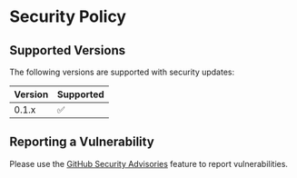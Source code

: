 # Security Policy

## Supported Versions

The following versions are supported with security updates:

| Version | Supported          |
| ------- | ------------------ |
| 0.1.x   | :white_check_mark: |

## Reporting a Vulnerability

Please use the [GitHub Security Advisories](https://github.com/ellsclytn/nofi/security/advisories/new) feature to report vulnerabilities.
